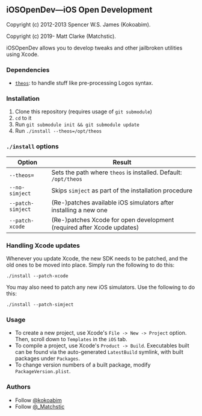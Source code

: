 ## iOSOpenDev—iOS Open Development
Copyright (c) 2012-2013 Spencer W.S. James (Kokoabim).

Copyright (c) 2019- Matt Clarke (Matchstic).

iOSOpenDev allows you to develop tweaks and other jailbroken utilities using Xcode.

### Dependencies

- [`theos`](https://github.com/theos/theos): to handle stuff like pre-processing Logos syntax.

### Installation

1. Clone this repository (requires usage of `git submodule`)
2. `cd` to it
3. Run `git submodule init && git submodule update`
4. Run `./install --theos=/opt/theos`

### `./install` options

| Option                        |  Result                                                                                                             |
| ------------------------ | ------------------------------------------------------------------------------------- |
| `--theos=`                | Sets the path where `theos` is installed. Default: `/opt/theos`                    |
| `--no-simject`        | Skips `simject` as part of the installation procedure                                     |
| `--patch-simject`  | (Re-)patches available iOS simulators after installing a new one                    |
| `--patch-xcode`      | (Re-)patches Xcode for open development (required after Xcode updates)   |

### Handling Xcode updates

Whenever you update Xcode, the new SDK needs to be patched, and the old ones to be moved into place. Simply run the following to do this: 

```
./install --patch-xcode
```

You may also need to patch any new iOS simulators. Use the following to do this:

```
./install --patch-simject
```

### Usage

- To create a new project, use Xcode's `File -> New -> Project` option. Then, scroll down to `Templates` in the `iOS` tab.
- To compile a project, use Xcode's `Product -> Build`. Executables built can be found via the auto-generated `LatestBuild` symlink, with built packages under `Packages`.
- To change version numbers of a built package, modify `PackageVersion.plist`.

### Authors

* Follow [@kokoabim](https://twitter.com/kokoabim)
* Follow [@_Matchstic](https://twitter.com/_Matchstic)

